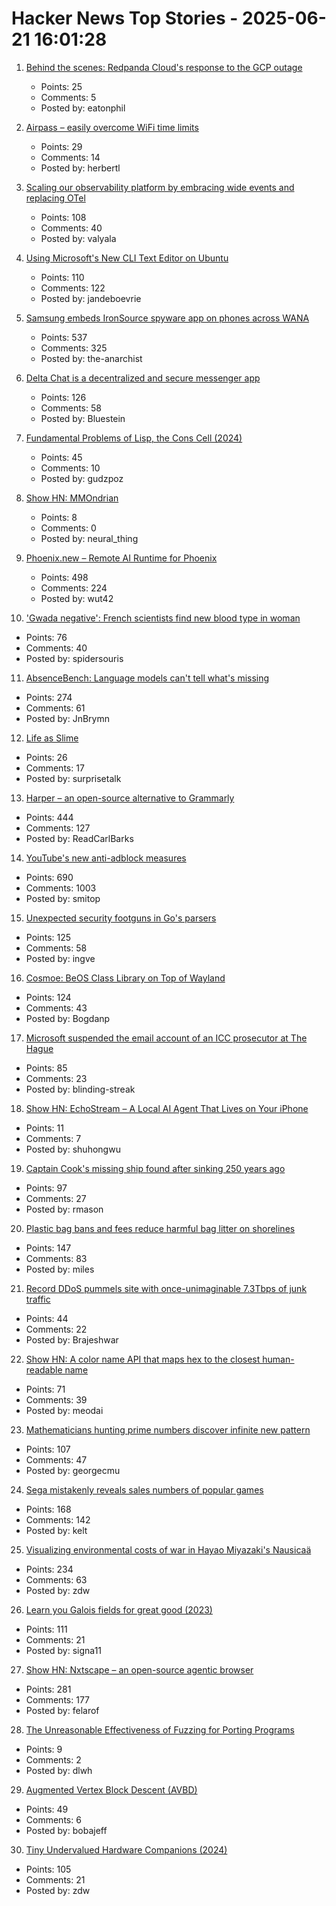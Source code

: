 # Hacker News Top Stories - 2025-06-21 16:01:28

1. [Behind the scenes: Redpanda Cloud's response to the GCP outage](https://www.redpanda.com/blog/gcp-outage-june-redpanda-cloud)
   - Points: 25
   - Comments: 5
   - Posted by: eatonphil

2. [Airpass – easily overcome WiFi time limits](https://airpass.tiagoalves.me/)
   - Points: 29
   - Comments: 14
   - Posted by: herbertl

3. [Scaling our observability platform by embracing wide events and replacing OTel](https://clickhouse.com/blog/scaling-observability-beyond-100pb-wide-events-replacing-otel)
   - Points: 108
   - Comments: 40
   - Posted by: valyala

4. [Using Microsoft's New CLI Text Editor on Ubuntu](https://www.omgubuntu.co.uk/2025/06/microsoft-edit-text-editor-ubuntu)
   - Points: 110
   - Comments: 122
   - Posted by: jandeboevrie

5. [Samsung embeds IronSource spyware app on phones across WANA](https://smex.org/open-letter-to-samsung-end-forced-israeli-app-installations-in-the-wana-region/)
   - Points: 537
   - Comments: 325
   - Posted by: the-anarchist

6. [Delta Chat is a decentralized and secure messenger app](https://delta.chat/en/)
   - Points: 126
   - Comments: 58
   - Posted by: Bluestein

7. [Fundamental Problems of Lisp, the Cons Cell (2024)](http://xahlee.info/comp/lisp_cons_problem.html)
   - Points: 45
   - Comments: 10
   - Posted by: gudzpoz

8. [Show HN: MMOndrian](https://mmondrian.com/)
   - Points: 8
   - Comments: 0
   - Posted by: neural_thing

9. [Phoenix.new – Remote AI Runtime for Phoenix](https://fly.io/blog/phoenix-new-the-remote-ai-runtime/)
   - Points: 498
   - Comments: 224
   - Posted by: wut42

10. ['Gwada negative': French scientists find new blood type in woman](https://www.lemonde.fr/en/science/article/2025/06/21/gwada-negative-french-scientists-find-new-blood-type-in-woman_6742577_10.html)
   - Points: 76
   - Comments: 40
   - Posted by: spidersouris

11. [AbsenceBench: Language models can't tell what's missing](https://arxiv.org/abs/2506.11440)
   - Points: 274
   - Comments: 61
   - Posted by: JnBrymn

12. [Life as Slime](https://www.asimov.press/p/slime)
   - Points: 26
   - Comments: 17
   - Posted by: surprisetalk

13. [Harper – an open-source alternative to Grammarly](https://writewithharper.com)
   - Points: 444
   - Comments: 127
   - Posted by: ReadCarlBarks

14. [YouTube's new anti-adblock measures](https://iter.ca/post/yt-adblock/)
   - Points: 690
   - Comments: 1003
   - Posted by: smitop

15. [Unexpected security footguns in Go's parsers](https://blog.trailofbits.com/2025/06/17/unexpected-security-footguns-in-gos-parsers/)
   - Points: 125
   - Comments: 58
   - Posted by: ingve

16. [Cosmoe: BeOS Class Library on Top of Wayland](https://cosmoe.org/index.html)
   - Points: 124
   - Comments: 43
   - Posted by: Bogdanp

17. [Microsoft suspended the email account of an ICC prosecutor at The Hague](https://www.nytimes.com/2025/06/20/technology/us-tech-europe-microsoft-trump-icc.html)
   - Points: 85
   - Comments: 23
   - Posted by: blinding-streak

18. [Show HN: EchoStream – A Local AI Agent That Lives on Your iPhone](undefined)
   - Points: 11
   - Comments: 7
   - Posted by: shuhongwu

19. [Captain Cook's missing ship found after sinking 250 years ago](https://www.independent.co.uk/news/science/captain-cook-missing-ship-found-hms-endeavour-b2771322.html)
   - Points: 97
   - Comments: 27
   - Posted by: rmason

20. [Plastic bag bans and fees reduce harmful bag litter on shorelines](https://www.science.org/doi/10.1126/science.adp9274)
   - Points: 147
   - Comments: 83
   - Posted by: miles

21. [Record DDoS pummels site with once-unimaginable 7.3Tbps of junk traffic](https://arstechnica.com/security/2025/06/record-ddos-pummels-site-with-once-unimaginable-7-3tbps-of-junk-traffic/)
   - Points: 44
   - Comments: 22
   - Posted by: Brajeshwar

22. [Show HN: A color name API that maps hex to the closest human-readable name](https://meodai.github.io/color-name-api/)
   - Points: 71
   - Comments: 39
   - Posted by: meodai

23. [Mathematicians hunting prime numbers discover infinite new pattern](https://www.scientificamerican.com/article/mathematicians-hunting-prime-numbers-discover-infinite-new-pattern-for/)
   - Points: 107
   - Comments: 47
   - Posted by: georgecmu

24. [Sega mistakenly reveals sales numbers of popular games](https://www.gematsu.com/2025/06/sega-mistakenly-reveals-sales-numbers-for-like-a-dragon-infinite-wealth-persona-3-reload-shin-megami-tensei-v-and-more)
   - Points: 168
   - Comments: 142
   - Posted by: kelt

25. [Visualizing environmental costs of war in Hayao Miyazaki's Nausicaä](https://jgeekstudies.org/2025/06/20/wilted-lands-and-wounded-worlds-visualizing-environmental-costs-of-war-in-hayao-miyazakis-nausicaa-of-the-valley-of-the-wind/)
   - Points: 234
   - Comments: 63
   - Posted by: zdw

26. [Learn you Galois fields for great good (2023)](https://xorvoid.com/galois_fields_for_great_good_00.html)
   - Points: 111
   - Comments: 21
   - Posted by: signa11

27. [Show HN: Nxtscape – an open-source agentic browser](https://github.com/nxtscape/nxtscape)
   - Points: 281
   - Comments: 177
   - Posted by: felarof

28. [The Unreasonable Effectiveness of Fuzzing for Porting Programs](https://rjp.io/blog/2025-06-17-unreasonable-effectiveness-of-fuzzing)
   - Points: 9
   - Comments: 2
   - Posted by: dlwh

29. [Augmented Vertex Block Descent (AVBD)](https://graphics.cs.utah.edu/research/projects/avbd/)
   - Points: 49
   - Comments: 6
   - Posted by: bobajeff

30. [Tiny Undervalued Hardware Companions (2024)](https://vermaden.wordpress.com/2024/03/21/tiny-undervalued-hardware-companions/)
   - Points: 105
   - Comments: 21
   - Posted by: zdw

